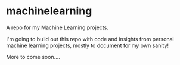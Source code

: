 # machinelearning
A repo for my Machine Learning projects.

I'm going to build out this repo with code and insights from personal machine learning projects, mostly to document for my own sanity!

More to come soon....
